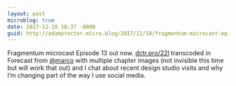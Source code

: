 ```yaml
---
layout: post
microblog: true
date: 2017-12-18 18:37 -0000
guid: http://adamprocter.micro.blog/2017/12/18/fragmentum-microcast-episode.html
---
```

Fragmentum microcast Episode 13 out now. [dctr.pro/22l](http://dctr.pro/22l) transcoded in Forecast from [@marco](https://micro.blog/marco) with multiple chapter images (not invisible this time but will work that out) and I chat about recent design studio visits and why I’m changing part of the way I use social media. 
